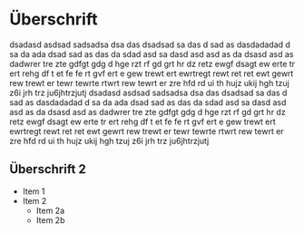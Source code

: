 
# Überschrift

dsadasd asdsad sadsadsa dsa das dsadsad sa das d sad as dasdadadad d sa da
ada dsad sad as das da
sdad asd sa dasd asd asd as da dsasd
asd as dadwrer tre zte gdfgt gdg d hge rzt rf gd grt hr dz retz ewgf dsagt ew
erte tr ert rehg df t et fe fe rt gvf ert e gew
trewt ert ewrtregt rewt ret ret ewt gewrt rew trewt er tewr tewrte rtwrt
rew tewrt er zre hfd rd ui th hujz ukij hgh tzuj z6i jrh trz
ju6jhtrzjutj
dsadasd asdsad sadsadsa dsa das dsadsad sa das d sad as dasdadadad d sa da
ada dsad sad as das da
sdad asd sa dasd asd asd as da dsasd
asd as dadwrer tre zte gdfgt gdg d hge rzt rf gd grt hr dz retz ewgf dsagt ew
erte tr ert rehg df t et fe fe rt gvf ert e gew
trewt ert ewrtregt rewt ret ret ewt gewrt rew trewt er tewr tewrte rtwrt
rew tewrt er zre hfd rd ui th hujz ukij hgh tzuj z6i jrh trz
ju6jhtrzjutj

## Überschrift 2
* Item 1
* Item 2
  * Item 2a
  * Item 2b

